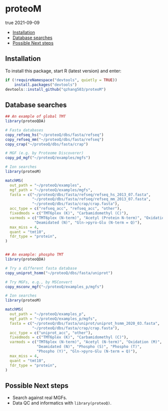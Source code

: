 proteoM
================
true
2021-09-09

-   [Installation](#installation)
-   [Database searches](#database-searches)
-   [Possible Next steps](#possible-next-steps)

## Installation

To install this package, start R (latest version) and enter:

``` r
if (!requireNamespace("devtools", quietly = TRUE))
    install.packages("devtools")
devtools::install_github("qzhang503/proteoM")
```

## Database searches

``` r
## An example of global TMT
library(proteoQDA)

# Fasta databases 
copy_refseq_hs("~/proteoQ/dbs/fasta/refseq")
copy_refseq_mm("~/proteoQ/dbs/fasta/refseq")
copy_crap("~/proteoQ/dbs/fasta/crap")

# MGF (e.g. by Proteome Discoverer)
copy_pd_mgf("~/proteoQ/examples/mgfs")

# Ion searches
library(proteoM)

matchMS(
  out_path = "~/proteoQ/examples", 
  mgf_path = "~/proteoQ/examples/mgfs",
  fasta = c("~/proteoQ/dbs/fasta/refseq/refseq_hs_2013_07.fasta", 
            "~/proteoQ/dbs/fasta/refseq/refseq_mm_2013_07.fasta", 
            "~/proteoQ/dbs/fasta/crap/crap.fasta"), 
  acc_type = c("refseq_acc", "refseq_acc", "other"), 
  fixedmods = c("TMT6plex (K)", "Carbamidomethyl (C)"),
  varmods = c("TMT6plex (N-term)", "Acetyl (Protein N-term)", "Oxidation (M)",
             "Deamidated (N)", "Gln->pyro-Glu (N-term = Q)"),
  max_miss = 4, 
  quant = "tmt10", 
  fdr_type = "protein", 
)


## An example: phospho TMT
library(proteoQDA)

# Try a different fasta database
copy_uniprot_hsmm("~/proteoQ/dbs/fasta/uniprot")

# Try MGFs, e.g., by MSConvert
copy_msconv_mgf("~/proteoQ/examples_p/mgfs")

# Ion searches
library(proteoM)

matchMS(
  out_path = "~/proteoQ/examples_p", 
  mgf_path = "~/proteoQ/examples_p/mgfs",
  fasta = c("~/proteoQ/dbs/fasta/uniprot/uniprot_hsmm_2020_03.fasta", 
            "~/proteoQ/dbs/fasta/crap/crap.fasta"), 
  acc_type = c("uniprot_acc", "other"), 
  fixedmods = c("TMT6plex (K)", "Carbamidomethyl (C)"), 
  varmods = c("TMT6plex (N-term)", "Acetyl (N-term)", "Oxidation (M)", 
              "Deamidated (N)", "Phospho (S)", "Phospho (T)", 
              "Phospho (Y)", "Gln->pyro-Glu (N-term = Q)"), 
  max_miss = 4, 
  quant = "tmt10", 
  fdr_type = "protein", 
)
```

## Possible Next steps

-   Search against real MGFs.
-   Data QC and informatics with `library(proteoQ)`.
